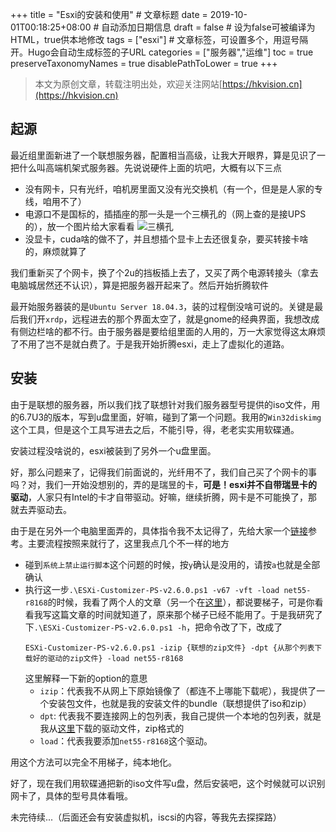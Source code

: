 +++
title = "Esxi的安装和使用"  # 文章标题
date = 2019-10-01T00:18:25+08:00  # 自动添加日期信息
draft = false  # 设为false可被编译为HTML，true供本地修改
tags = ["esxi"]  # 文章标签，可设置多个，用逗号隔开。Hugo会自动生成标签的子URL
categories = ["服务器","运维"]
toc = true
preserveTaxonomyNames = true
disablePathToLower = true
+++

> 本文为原创文章，转载注明出处，欢迎关注网站[https://hkvision.cn](https://hkvision.cn)

## 起源
最近组里面新进了一个联想服务器，配置相当高级，让我大开眼界，算是见识了一把什么叫高端机架式服务器。先说说硬件上面的坑吧，大概有以下三点
- 没有网卡，只有光纤，咱机房里面又没有光交换机（有一个，但是是人家的专线，咱用不了）
- 电源口不是国标的，插插座的那一头是一个三横孔的（网上查的是接UPS的），放一个图片给大家看看
  ![三横孔](https://ss0.bdstatic.com/70cFuHSh_Q1YnxGkpoWK1HF6hhy/it/u=1345850580,2423916412&fm=26&gp=0.jpg)
- 没显卡，cuda啥的做不了，并且想插个显卡上去还很复杂，要买转接卡啥的，麻烦就算了

我们重新买了个网卡，换了个2u的挡板插上去了，又买了两个电源转接头（拿去电脑城居然还不认识），算是把服务器开起来了。然后开始折腾软件

最开始服务器装的是`Ubuntu Server 18.04.3`，装的过程倒没啥可说的。关键是最后我们开`xrdp`，远程进去的那个界面太空了，就是gnome的经典界面，我想改成有侧边栏啥的都不行。由于服务器是要给组里面的人用的，万一大家觉得这太麻烦了不用了岂不是就白费了。于是我开始折腾esxi，走上了虚拟化的道路。

## 安装
由于是联想的服务器，所以我们找了联想针对我们服务器型号提供的iso文件，用的6.7U3的版本，写到u盘里面，好嘛，碰到了第一个问题。我用的`Win32diskimg`这个工具，但是这个工具写进去之后，不能引导，得，老老实实用软碟通。

安装过程没啥说的，esxi被装到了另外一个u盘里面。

好，那么问题来了，记得我们前面说的，光纤用不了，我们自己买了个网卡的事吗？对，我们一开始没想别的，弄的是瑞昱的卡，**可是！esxi并不自带瑞昱卡的驱动**，人家只有Intel的卡才自带驱动。好嘛，继续折腾，网卡是不可能换了，那就去弄驱动去。

由于是在另外一个电脑里面弄的，具体指令我不太记得了，先给大家一个[链接](https://blog.whsir.com/post-3377.html)参考。主要流程按照来就行了，这里我点几个不一样的地方

- 碰到`系统上禁止运行脚本`这个问题的时候，按`y`确认是没用的，请按`a`也就是全部确认
- 执行这一步`.\ESXi-Customizer-PS-v2.6.0.ps1 -v67 -vft -load net55-r8168`的时候，我看了两个人的文章（另一个在[这里](http://koolshare.cn/forum.php?mod=viewthread&tid=138068)），都说要梯子，可是你看看我写这篇文章的时间就知道了，原来那个梯子已经不能用了。于是我研究了下`.\ESXi-Customizer-PS-v2.6.0.ps1 -h`，把命令改了下，改成了
  ``` shell
  ESXi-Customizer-PS-v2.6.0.ps1 -izip {联想的zip文件} -dpt {从那个列表下载好的驱动的zip文件} -load net55-r8168
  ```
  这里解释一下新的option的意思
  - `izip`：代表我不从网上下原始镜像了（都连不上哪能下载呢），我提供了一个安装包文件，也就是我的安装文件的bundle（联想提供了iso和zip）
  - `dpt`: 代表我不要连接网上的包列表，我自己提供一个本地的包列表，就是我从[这里](https://vibsdepot.v-front.de/wiki/index.php/List_of_currently_available_ESXi_packages)下载的驱动文件，zip格式的
  - `load`：代表我要添加`net55-r8168`这个驱动。

  
用这个方法可以完全不用梯子，纯本地化。

好了，现在我们用软碟通把新的iso文件写u盘，然后安装吧，这个时候就可以识别网卡了，具体的型号具体看哦。

未完待续...（后面还会有安装虚拟机，iscsi的内容，等我先去探探路）




